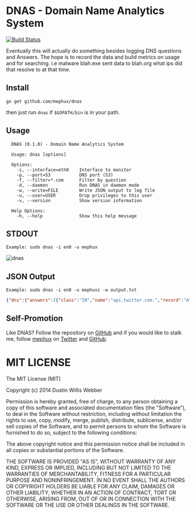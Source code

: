 # DNAS - Domain Name Analytics System
[![Build Status](https://drone.io/github.com/mephux/dnas/status.png)](https://drone.io/github.com/mephux/dnas/latest)

Eventually this will actually do something besides logging DNS questions and Answers. 
The hope is to record the data and build metrics on usage and for searching. i.e malware blah.exe sent data to blah.org what ips did that resolve to at that time.

## Install

  `go get github.com/mephux/dnas`

  then just run `dnas` if `$GOPATH/bin` is in your path.

## Usage

```
  DNAS (0.1.0) - Domain Name Analytics System

  Usage: dnas [options]

  Options:
    -i, --interface=eth0    Interface to monitor
    -p, --port=53           DNS port (53)
    -f, --filter=*.com      Filter by question
    -d, --daemon            Run DNAS in daemon mode
    -w, --write=FILE        Write JSON output to log file
    -u, --user=USER         Drop privileges to this user
    -v, --version           Show version information

  Help Options:
    -h, --help              Show this help message
```

## STDOUT

  `Example: sudo dnas -i en0 -u mephux`

  ![dnas](https://raw.githubusercontent.com/mephux/dnas/master/screenshot/dnsa-output.png)


## JSON Output

  `Example: sudo dnas -i en0 -u mephuxi -w output.txt`

  ```json
  {"dns":{"answers":[{"class":"IN","name":"api.twitter.com.","record":"A","data":"199.16.156.8","ttl":"19"},{"class":"IN","name":"api.twitter.com.","record":"A","data":"199.16.156.199","ttl":"19"},{"class":"IN","name":"api.twitter.com.","record":"A","data":"199.16.156.231","ttl":"19"},{"class":"IN","name":"api.twitter.com.","record":"A","data":"199.16.156.72","ttl":"19"}],"question":"api.twitter.com."},"dstip":"172.16.1.19","protocol":"UDP","srcip":"172.16.1.1","timestamp":"2014-08-07T16:23:16.343281497-04:00"}
  ```

## Self-Promotion

Like DNAS? Follow the repository on
[GitHub](https://github.com/mephux/dnas) and if
you would like to stalk me, follow [mephux](http://dweb.io/) on
[Twitter](http://twitter.com/mephux) and
[GitHub](https://github.com/mephux).

# MIT LICENSE

The MIT License (MIT)

Copyright (c) 2014 Dustin Willis Webber

Permission is hereby granted, free of charge, to any person obtaining a copy
of this software and associated documentation files (the "Software"), to deal
in the Software without restriction, including without limitation the rights
to use, copy, modify, merge, publish, distribute, sublicense, and/or sell
copies of the Software, and to permit persons to whom the Software is
furnished to do so, subject to the following conditions:

The above copyright notice and this permission notice shall be included in
all copies or substantial portions of the Software.

THE SOFTWARE IS PROVIDED "AS IS", WITHOUT WARRANTY OF ANY KIND, EXPRESS OR
IMPLIED, INCLUDING BUT NOT LIMITED TO THE WARRANTIES OF MERCHANTABILITY,
FITNESS FOR A PARTICULAR PURPOSE AND NONINFRINGEMENT. IN NO EVENT SHALL THE
AUTHORS OR COPYRIGHT HOLDERS BE LIABLE FOR ANY CLAIM, DAMAGES OR OTHER
LIABILITY, WHETHER IN AN ACTION OF CONTRACT, TORT OR OTHERWISE, ARISING FROM,
OUT OF OR IN CONNECTION WITH THE SOFTWARE OR THE USE OR OTHER DEALINGS IN
THE SOFTWARE.
